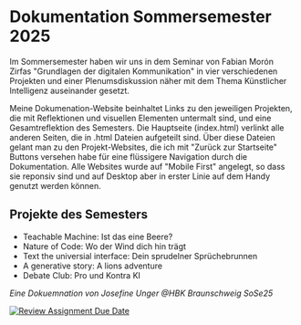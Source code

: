 # Dokumentation Sommersemester 2025
Im Sommersemester haben wir uns in dem Seminar von Fabian Morón Zirfas "Grundlagen der digitalen Kommunikation" in vier verschiedenen Projekten und einer Plenumsdiskussion näher mit dem Thema Künstlicher Intelligenz auseinander gesetzt. 

Meine Dokumenation-Website beinhaltet Links zu den jeweiligen Projekten, die mit Reflektionen und visuellen Elementen untermalt sind, und eine Gesamtreflektion des Semesters.
Die Hauptseite (index.html) verlinkt alle anderen Seiten, die in .html Dateien aufgeteilt sind. Über diese Dateien gelant man zu den Projekt-Websites, die ich mit "Zurück zur Startseite" Buttons versehen habe für eine flüssigere Navigation durch die Dokumentation.
Alle Websites wurde auf "Mobile First" angelegt, so dass sie reponsiv sind und auf Desktop aber in erster Linie auf dem Handy genutzt werden können.

## Projekte des Semesters
- Teachable Machine: Ist das eine Beere?
- Nature of Code: Wo der Wind dich hin trägt
- Text the universial interface: Dein sprudelner Sprüchebrunnen
- A generative story: A lions adventure
- Debate Club: Pro und Kontra KI



_Eine Dokuemnation von Josefine Unger
@HBK Braunschweig SoSe25_



[![Review Assignment Due Date](https://classroom.github.com/assets/deadline-readme-button-22041afd0340ce965d47ae6ef1cefeee28c7c493a6346c4f15d667ab976d596c.svg)](https://classroom.github.com/a/yqeFQCSs)

